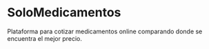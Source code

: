 # SoloMedicamentos
Plataforma para cotizar medicamentos online comparando donde se encuentra el mejor precio.
